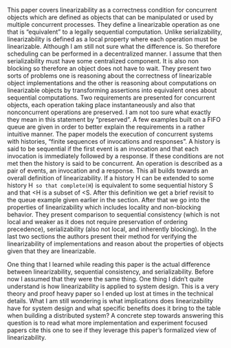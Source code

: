 This paper covers linearizability as a correctness condition for concurrent objects which are defined as objects that can be manipulated or used by multiple concurrent processes. They define a linearizable operation as one that is “equivalent” to a legally sequential computation. Unlike serializability, linearizability is defined as a local property where each operation must be linearizable. Although I am still not sure what the difference is. So therefore scheduling can be performed in a decentralized manner. I assume that then serializability must have some centralized component. It is also non blocking so therefore an object does not have to wait. They present two sorts of problems one is reasoning about the correctness of linearizable object implementations and the other is reasoning about computations on linearizable objects by transforming assertions into equivalent ones about sequential computations. Two requirements are presented for concurrent objects, each operation taking place instantaneously and also that nonconcurrent operations are preserved. I am not too sure what exactly they mean in this statement by “preserved”. A few examples built on a FIFO queue are given in order to better explain the requirements in a rather intuitive manner. The paper models the execution of concurrent systems with histories, “finite sequences of invocations and responses”. A history is said to be sequential if the first event is an invocation and that each invocation is immediately followed by a response. If these conditions are not met then the history is said to be concurrent. An operation is described as a pair of events, an invocation and a response. This all builds towards an overall definition of linearizability. If a history H can be extended to some history H` so that complete(H`) is equivalent to some sequential history S and that <H is a subset of <S. After this definition we get a brief revisit to the queue example given earlier in the section. After that we go into the properties of linearizability which includes locality and non-blocking behavior. They present comparison to sequential consistency (which is not local and weaker as it does not require preservation of ordering precedence), serializability (also not local, and inherently blocking). In the last two sections the authors present their method for verifying the linearizability of implementations and reason about the properties of objects given that they are linearizable.

One thing that I learned while reading this paper is the actual difference between linearizability, sequential consistency, and serializability. Before now I assumed that they were the same thing. One thing I didn’t quite understand is how linearizability is applied to system design. This is a very theory and proof heavy paper so I ended up lost at times in the technical details. What I am still wondering is what implications does linearizability have for system design and what specific benefits does it bring to the table when building a distributed system? A concrete step towards answering this question is to read what more implementation and experiment focused papers cite this one to see if they leverage this paper’s formalized view of linearizability.
